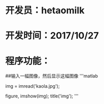 # 开发员：hetaomilk
# 开发时间：2017/10/27
# 程序功能：
##输入一幅图像，然后显示这幅图像
'''matlab

img = imread('kaola.jpg');

figure, imshow(img); title('img');
'''

